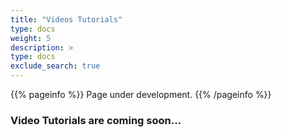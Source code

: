 ```yaml
---
title: "Videos Tutorials"
type: docs
weight: 5
description: >
type: docs
exclude_search: true
---
```


{{% pageinfo %}}
Page under development.
{{% /pageinfo %}}

### Video Tutorials are coming soon…
